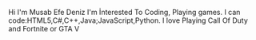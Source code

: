 Hi I'm Musab Efe Deniz
I'm İnterested To Coding, Playing games.
I can code:HTML5,C#,C++,Java;JavaScript,Python.
I love Playing Call Of Duty and Fortnite or GTA V
